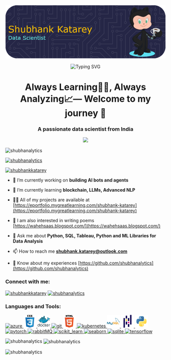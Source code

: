 [![MasterHead](https://raw.githubusercontent.com/shubhanalytics/shubhanalytics/main/github-header-image.png)](https://eportfolio.mygreatlearning.com/shubhank-katarey)

<div align="center">
  <img src="https://readme-typing-svg.herokuapp.com?font=Fira+Code&size=24&pause=1000&color=00F7FF&center=true&vCenter=true&width=720&lines=Turning+raw+data+into+impactful+insights;SQL+%7C+Python+%7C+Tableau+%7C+Power+BI;Detail-driven+Data+Analyst+%7C+Creative+Thinker" alt="Typing SVG" />
</div>

<h1 align="center">Always Learning👨‍💻, Always Analyzing📈— Welcome to my journey 🚀</h1>

<h3 align="center">A passionate data scientist from India</h3>
<div align="center">
  <img height="150" src="https://media.giphy.com/media/M9gbBd9nbDrOTu1Mqx/giphy.gif"  />
</div>

<p align="left"> <img src="https://komarev.com/ghpvc/?username=shubhanalytics&label=Profile%20views&color=0e75b6&style=flat" alt="shubhanalytics" /> </p>

<p align="left"> <a href="https://github.com/ryo-ma/github-profile-trophy"><img src="https://github-profile-trophy.vercel.app/?username=shubhanalytics" alt="shubhanalytics" /></a> </p>

<p align="left"> <a href="https://twitter.com/shubhankkatarey" target="blank"><img src="https://img.shields.io/twitter/follow/shubhankkatarey?logo=twitter&style=for-the-badge" alt="shubhankkatarey" /></a> </p>

- 🔭 I’m currently working on **building AI bots and agents**

- 🌱 I’m currently learning **blockchain, LLMs, Advanced NLP**

- 👨‍💻 All of my projects are available at [https://eportfolio.mygreatlearning.com/shubhank-katarey](https://eportfolio.mygreatlearning.com/shubhank-katarey)

- 📝 I am also interested in writing poems [https://wahehsaas.blogspot.com/](https://wahehsaas.blogspot.com/)

- 💬 Ask me about **Python, SQL, Tableau, Python and ML Libraries for Data Analysis**

- 📫 How to reach me **shubhank.katarey@outlook.com**

- 📄 Know about my experiences [https://github.com/shubhanalytics](https://github.com/shubhanalytics)

<h3 align="left">Connect with me:</h3>
<p align="left">
<a href="https://twitter.com/shubhankkatarey" target="blank"><img align="center" src="https://raw.githubusercontent.com/rahuldkjain/github-profile-readme-generator/master/src/images/icons/Social/twitter.svg" alt="shubhankkatarey" height="30" width="40" /></a>
<a href="https://kaggle.com/shubhanalytics" target="blank"><img align="center" src="https://raw.githubusercontent.com/rahuldkjain/github-profile-readme-generator/master/src/images/icons/Social/kaggle.svg" alt="shubhanalytics" height="30" width="40" /></a>
</p>

<h3 align="left">Languages and Tools:</h3>
<p align="left"> <a href="https://azure.microsoft.com/en-in/" target="_blank" rel="noreferrer"> <img src="https://www.vectorlogo.zone/logos/microsoft_azure/microsoft_azure-icon.svg" alt="azure" width="40" height="40"/> </a> <a href="https://www.w3schools.com/css/" target="_blank" rel="noreferrer"> <img src="https://raw.githubusercontent.com/devicons/devicon/master/icons/css3/css3-original-wordmark.svg" alt="css3" width="40" height="40"/> </a> <a href="https://www.docker.com/" target="_blank" rel="noreferrer"> <img src="https://raw.githubusercontent.com/devicons/devicon/master/icons/docker/docker-original-wordmark.svg" alt="docker" width="40" height="40"/> </a> <a href="https://git-scm.com/" target="_blank" rel="noreferrer"> <img src="https://www.vectorlogo.zone/logos/git-scm/git-scm-icon.svg" alt="git" width="40" height="40"/> </a> <a href="https://www.w3.org/html/" target="_blank" rel="noreferrer"> <img src="https://raw.githubusercontent.com/devicons/devicon/master/icons/html5/html5-original-wordmark.svg" alt="html5" width="40" height="40"/> </a> <a href="https://kubernetes.io" target="_blank" rel="noreferrer"> <img src="https://www.vectorlogo.zone/logos/kubernetes/kubernetes-icon.svg" alt="kubernetes" width="40" height="40"/> </a> <a href="https://www.mysql.com/" target="_blank" rel="noreferrer"> <img src="https://raw.githubusercontent.com/devicons/devicon/master/icons/mysql/mysql-original-wordmark.svg" alt="mysql" width="40" height="40"/> </a> <a href="https://pandas.pydata.org/" target="_blank" rel="noreferrer"> <img src="https://raw.githubusercontent.com/devicons/devicon/2ae2a900d2f041da66e950e4d48052658d850630/icons/pandas/pandas-original.svg" alt="pandas" width="40" height="40"/> </a> <a href="https://www.python.org" target="_blank" rel="noreferrer"> <img src="https://raw.githubusercontent.com/devicons/devicon/master/icons/python/python-original.svg" alt="python" width="40" height="40"/> </a> <a href="https://pytorch.org/" target="_blank" rel="noreferrer"> <img src="https://www.vectorlogo.zone/logos/pytorch/pytorch-icon.svg" alt="pytorch" width="40" height="40"/> </a> <a href="https://www.rabbitmq.com" target="_blank" rel="noreferrer"> <img src="https://www.vectorlogo.zone/logos/rabbitmq/rabbitmq-icon.svg" alt="rabbitMQ" width="40" height="40"/> </a> <a href="https://scikit-learn.org/" target="_blank" rel="noreferrer"> <img src="https://upload.wikimedia.org/wikipedia/commons/0/05/Scikit_learn_logo_small.svg" alt="scikit_learn" width="40" height="40"/> </a> <a href="https://seaborn.pydata.org/" target="_blank" rel="noreferrer"> <img src="https://seaborn.pydata.org/_images/logo-mark-lightbg.svg" alt="seaborn" width="40" height="40"/> </a> <a href="https://www.sqlite.org/" target="_blank" rel="noreferrer"> <img src="https://www.vectorlogo.zone/logos/sqlite/sqlite-icon.svg" alt="sqlite" width="40" height="40"/> </a> <a href="https://www.tensorflow.org" target="_blank" rel="noreferrer"> <img src="https://www.vectorlogo.zone/logos/tensorflow/tensorflow-icon.svg" alt="tensorflow" width="40" height="40"/> </a> </p>

<p><img align="left" src="https://github-readme-stats.vercel.app/api/top-langs?username=shubhanalytics&show_icons=true&locale=en&layout=compact" alt="shubhanalytics" /></p>

<p>&nbsp;<img align="center" src="https://github-readme-stats.vercel.app/api?username=shubhanalytics&show_icons=true&locale=en" alt="shubhanalytics" /></p>

<p><img align="center" src="https://github-readme-streak-stats.herokuapp.com/?user=shubhanalytics&" alt="shubhanalytics" /></p>
